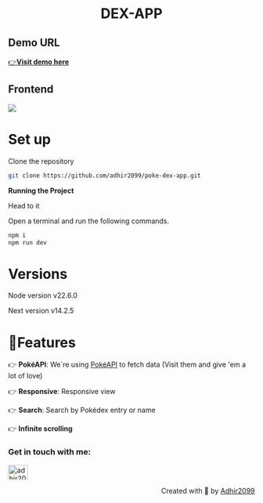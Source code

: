 <h1 align="center"> DEX-APP</h1>

## Demo URL
<p align="left">
  <a href="https://poke-dex-app-two.vercel.app/" target="_blank">
    👉<b>Visit demo here</b>
  </a>
</p>

## Frontend
<p align="left">
  <a href="https://skillicons.dev">
    <img src="https://skillicons.dev/icons?i=html,css,typescript,nextjs,tailwind" />
  </a>
</p>

# Set up
<p>Clone the repository</p>

```bash
git clone https://github.com/adhir2099/poke-dex-app.git
```
**Running the Project**
<p>Head to it</p>
<p>Open a terminal and run the following commands.</p>

```bash
npm i
npm run dev
```
# Versions
<p>Node version v22.6.0</p>
<p>Next version v14.2.5</p>

# 🔋Features

👉 **PokéAPI**: We´re using <a href="https://pokeapi.co/" target="_blank">PokéAPI</a> to fetch data (Visit them and give 'em a lot of love)

👉 **Responsive**: Responsive view

👉 **Search**: Search by Pokédex entry or name

👉 **Infinite scrolling**

<h3 align="left">Get in touch with me:</h3>
<p align="left">
<a href="https://www.linkedin.com/in/adhir-serrano/" target="blank"><img align="center" src="https://raw.githubusercontent.com/rahuldkjain/github-profile-readme-generator/master/src/images/icons/Social/linked-in-alt.svg" alt="adhir2099" height="30" width="40" /></a>
</p>
<p align="right" > Created with 🧡 by <a href="https://github.com/adhir2099">Adhir2099</a></p>